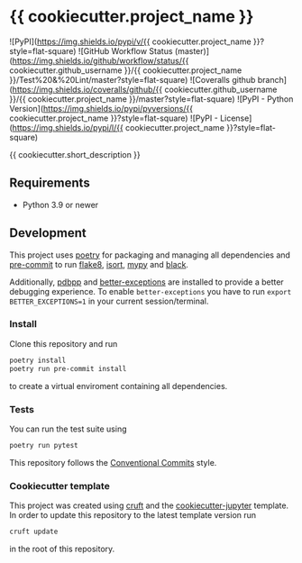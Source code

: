 # {{ cookiecutter.project_name }}

![PyPI](https://img.shields.io/pypi/v/{{ cookiecutter.project_name }}?style=flat-square)
![GitHub Workflow Status (master)](https://img.shields.io/github/workflow/status/{{ cookiecutter.github_username }}/{{ cookiecutter.project_name }}/Test%20&%20Lint/master?style=flat-square)
![Coveralls github branch](https://img.shields.io/coveralls/github/{{ cookiecutter.github_username }}/{{ cookiecutter.project_name }}/master?style=flat-square)
![PyPI - Python Version](https://img.shields.io/pypi/pyversions/{{ cookiecutter.project_name }}?style=flat-square)
![PyPI - License](https://img.shields.io/pypi/l/{{ cookiecutter.project_name }}?style=flat-square)

{{ cookiecutter.short_description }}

## Requirements

* Python 3.9 or newer

## Development


This project uses [poetry](https://poetry.eustace.io/) for packaging and
managing all dependencies and [pre-commit](https://pre-commit.com/) to run
[flake8](http://flake8.pycqa.org/), [isort](https://pycqa.github.io/isort/),
[mypy](http://mypy-lang.org/) and [black](https://github.com/python/black).

Additionally, [pdbpp](https://github.com/pdbpp/pdbpp) and [better-exceptions](https://github.com/qix-/better-exceptions) are installed to provide a better debugging experience.
To enable `better-exceptions` you have to run `export BETTER_EXCEPTIONS=1` in your current session/terminal.

### Install

Clone this repository and run

```bash
poetry install
poetry run pre-commit install
```

to create a virtual enviroment containing all dependencies.

### Tests

You can run the test suite using

```bash
poetry run pytest
```

This repository follows the [Conventional Commits](https://www.conventionalcommits.org/)
style.

### Cookiecutter template

This project was created using [cruft](https://github.com/cruft/cruft) and the
[cookiecutter-jupyter](https://github.com/escaped/cookiecutter-jupyter) template.
In order to update this repository to the latest template version run

```sh
cruft update
```

in the root of this repository.
